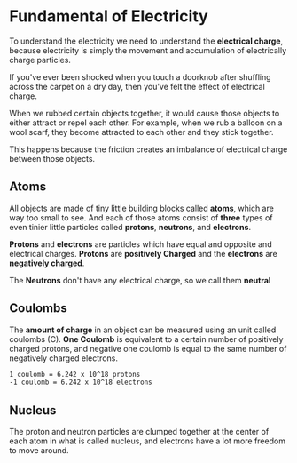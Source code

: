 # Fundamental of Electricity
To understand the electricity we need to understand the **electrical charge**, because electricity is simply the movement and accumulation of electrically charge particles.

If you've ever been shocked when you touch a doorknob after shuffling across the carpet on a dry day, then you've felt the effect of electrical charge.

When we rubbed certain objects together, it would cause those objects to either attract or repel each other. For example, when we rub a balloon on a wool scarf, they become attracted to each other and they stick together.

This happens because the friction creates an imbalance of electrical charge between those objects. 

## Atoms
All objects are made of tiny little building blocks called **atoms**, which are way too small to see. And each of those atoms consist of **three** types of even tinier little particles called **protons**, **neutrons**, and **electrons**. 

**Protons** and **electrons** are particles which have equal and opposite and electrical charges.
**Protons** are **positively Charged** and the **electrons** are **negatively charged**.

The **Neutrons** don't have any electrical charge, so we call them **neutral** 

## Coulombs
The **amount of charge** in an object can be measured using an unit called coulombs (C). **One Coulomb** is equivalent to a certain number of positively charged protons, and negative one coulomb is equal to the same number of negatively charged electrons.
```md
1 coulomb = 6.242 x 10^18 protons
-1 coulomb = 6.242 x 10^18 electrons
```

## Nucleus
The proton and neutron particles are clumped together at the center of each atom in what is called nucleus, and electrons have a lot more freedom to move around.


